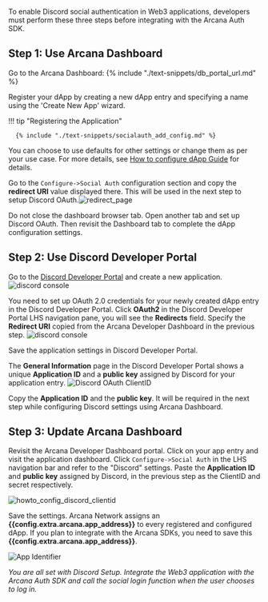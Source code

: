 To enable Discord social authentication in Web3 applications, developers must perform these three steps before integrating with the Arcana Auth SDK.

## Step 1: Use Arcana Dashboard

Go to the Arcana Dashboard: {% include "./text-snippets/db_portal_url.md" %} 

Register your dApp by creating a new dApp entry and specifying a name using the 'Create New App' wizard. 

!!! tip "Registering the Application"
    
      {% include "./text-snippets/socialauth_add_config.md" %}

You can choose to use defaults for other settings or change them as per your use case. For more details, see [How to configure dApp Guide]({{page.meta.arcana.root_rel_path}}/howto/config_dapp.md) for details.

Go to the `Configure->Social Auth` configuration section and copy the **redirect URI** value displayed there.  This will be used in the next step to setup Discord OAuth.![redirect_page](/img/an_dApp_config_redirect_uri.png)

Do not close the dashboard browser tab. Open another tab and set up Discord OAuth. Then revisit the Dashboard tab to complete the dApp configuration settings.

## Step 2: Use Discord Developer Portal

Go to the [Discord Developer Portal](https://discord.com/developers/applications) and create a new application.![discord console](/img/an_dApp_discord_dev_console.png)

You need to set up OAuth 2.0 credentials for your newly created dApp entry in the Discord Developer Portal. Click **OAuth2** in the Discord Developer Portal LHS navigation pane, you will see the **Redirects** field. Specify the **Redirect URI** copied from the Arcana Developer Dashboard in the previous step. ![discord console](/img/an_dApp_discord_dev_oauth_uri.png)

Save the application settings in Discord Developer Portal. 

The **General Information** page in the Discord Developer Portal shows a unique **Application ID** and a **public key** assigned by Discord for your application entry. ![Discord OAuth ClientID](/img/an_dApp_discord_clientID.png)

Copy the **Application ID** and the **public key**. It will be required in the next step while configuring Discord settings using Arcana Dashboard.

## Step 3: Update Arcana Dashboard

Revisit the Arcana Developer Dashboard portal. Click on your app entry and visit the application dashboard. Click `Configure->Social Auth` in the LHS navigation bar and refer to the "Discord" settings. Paste the **Application ID** and **public key** assigned by Discord, in the previous step as the ClientID and secret respectively. 

![howto_config_discord_clientid](/img/an_dApp_discord_config.png)

Save the settings. Arcana Network assigns an **{{config.extra.arcana.app_address}}** to every registered and configured dApp. If you plan to integrate with the Arcana SDKs, you need to save this **{{config.extra.arcana.app_address}}**. 

![App Identifier](/img/an_db_app_address.png)

*You are all set with Discord Setup. Integrate the Web3 application with the Arcana Auth SDK and call the social login function when the user chooses to log in.*